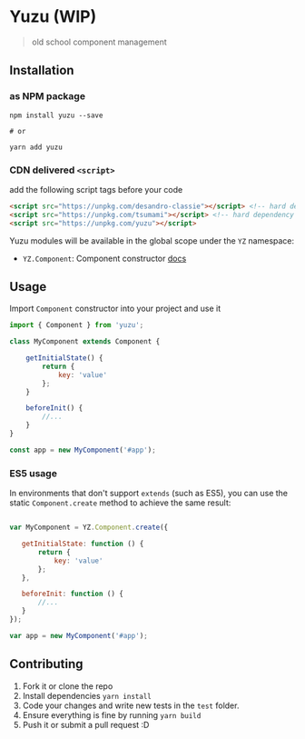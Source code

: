 # Yuzu (WIP)

> old school component management

## Installation

### as NPM package

```
npm install yuzu --save

# or

yarn add yuzu
```

### CDN delivered `<script>`

add the following script tags before your code
```html
<script src="https://unpkg.com/desandro-classie"></script> <!-- hard dependency -->
<script src="https://unpkg.com/tsumami"></script> <!-- hard dependency -->
<script src="https://unpkg.com/yuzu"></script>
```

Yuzu modules will be available in the global scope under the `YZ` namespace:

* `YZ.Component`: Component constructor [docs](doc/index.md)

## Usage

Import `Component` constructor into your project and use it

```js
import { Component } from 'yuzu';

class MyComponent extends Component {

	getInitialState() {
		return {
			key: 'value'
		};
	}

	beforeInit() {
		//...
	}
}

const app = new MyComponent('#app');
```

### ES5 usage

In environments that don't support `extends` (such as ES5), you can use the static `Component.create` method to achieve the same result:

 ```js

var MyComponent = YZ.Component.create({

	getInitialState: function () {
		return {
			key: 'value'
		};
	},

	beforeInit: function () {
		//...
	}
});

var app = new MyComponent('#app');
```

## Contributing

1. Fork it or clone the repo
1. Install dependencies `yarn install`
1. Code your changes and write new tests in the `test` folder.
1. Ensure everything is fine by running `yarn build`
1. Push it or submit a pull request :D
